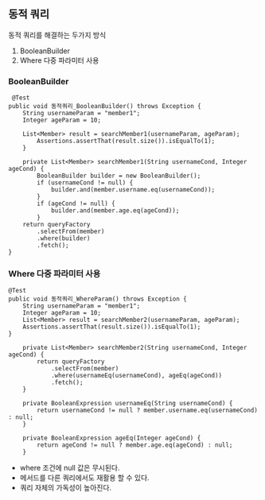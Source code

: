 ## 동적 쿼리
동적 쿼리를 해결하는 두가지 방식
1. BooleanBuilder 
2. Where 다중 파라미터 사용

### BooleanBuilder
     @Test
    public void 동적쿼리_BooleanBuilder() throws Exception {
        String usernameParam = "member1";
        Integer ageParam = 10;

        List<Member> result = searchMember1(usernameParam, ageParam);
            Assertions.assertThat(result.size()).isEqualTo(1);
        }

        private List<Member> searchMember1(String usernameCond, Integer ageCond) {
            BooleanBuilder builder = new BooleanBuilder();
            if (usernameCond != null) {
                builder.and(member.username.eq(usernameCond));
            }
            if (ageCond != null) {
                builder.and(member.age.eq(ageCond));
            }
        return queryFactory
            .selectFrom(member)
            .where(builder)
            .fetch();
    }

### Where 다중 파라미터 사용

    @Test
    public void 동적쿼리_WhereParam() throws Exception { 
        String usernameParam = "member1";
        Integer ageParam = 10;
        List<Member> result = searchMember2(usernameParam, ageParam);
        Assertions.assertThat(result.size()).isEqualTo(1);
    }

        private List<Member> searchMember2(String usernameCond, Integer ageCond) {
            return queryFactory
                .selectFrom(member)
                .where(usernameEq(usernameCond), ageEq(ageCond))
                .fetch();
        }

        private BooleanExpression usernameEq(String usernameCond) {
            return usernameCond != null ? member.username.eq(usernameCond) : null;
        }

        private BooleanExpression ageEq(Integer ageCond) {
            return ageCond != null ? member.age.eq(ageCond) : null;
        }

- where 조건에 null 값은 무시된다.
- 메서드를 다른 쿼리에서도 재활용 할 수 있다.
- 쿼리 자체의 가독성이 높아진다.
